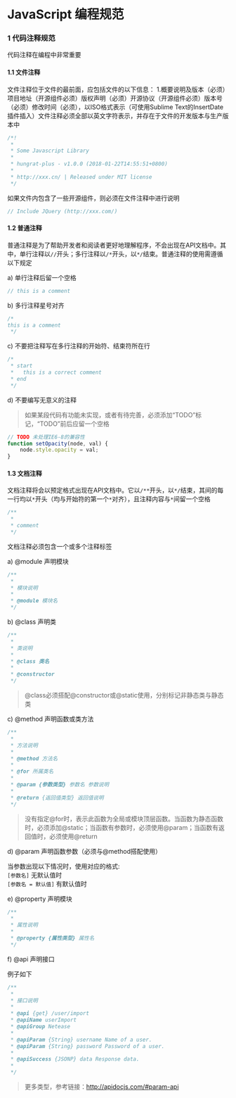 # JavaScript 编程规范

### 1 代码注释规范

代码注释在编程中非常重要

#### 1.1 文件注释

文件注释位于文件的最前面，应包括文件的以下信息：
1.概要说明及版本（必须）项目地址（开源组件必须）版权声明（必须）开源协议（开源组件必须）版本号（必须）修改时间（必须），以ISO格式表示（可使用Sublime Text的InsertDate插件插入）文件注释必须全部以英文字符表示，并存在于文件的开发版本与生产版本中

``` javascript
/*!
 *
 * Some Javascript Library
 *
 * hungrat-plus - v1.0.0 (2018-01-22T14:55:51+0800)
 *
 * http://xxx.cn/ | Released under MIT license
 */
```

如果文件内包含了一些开源组件，则必须在文件注释中进行说明

``` javascript
// Include JQuery (http://xxx.com/)
```

#### 1.2 普通注释

普通注释是为了帮助开发者和阅读者更好地理解程序，不会出现在API文档中。其中，单行注释以`//`开头；多行注释以`/*`开头，以`*/`结束。普通注释的使用需遵循以下规定

a) 单行注释后留一个空格

```javascript
// this is a comment
```

b) 多行注释星号对齐

```javascript
/* 
this is a comment
 */
```

c) 不要把注释写在多行注释的开始符、结束符所在行

```javascript
/*
 * start
 *   this is a correct comment                          
 * end
 */
```

d) 不要编写无意义的注释

> 如果某段代码有功能未实现，或者有待完善，必须添加“TODO”标记，“TODO”前后应留一个空格

```javascript
// TODO 未处理IE6-8的兼容性
function setOpacity(node, val) {
    node.style.opacity = val;
}
```

#### 1.3 文档注释

文档注释将会以预定格式出现在API文档中。它以`/**`开头，以`*/`结束，其间的每一行均以`*`开头（均与开始符的第一个`*`对齐），且注释内容与`*`间留一个空格

```javascript
/**
 *
 * comment
 */
```

文档注释必须包含一个或多个注释标签

a) @module 声明模块

```javascript
/**
 *
 * 模块说明
 *
 * @module 模块名
 */
```

b) @class 声明类

```javascript
/**
 *
 * 类说明
 *
 * @class 类名
 *
 * @constructor
 */
```

> @class必须搭配@constructor或@static使用，分别标记非静态类与静态类

c) @method 声明函数或类方法

```javascript
/**
 *
 * 方法说明
 *
 * @method 方法名
 *
 * @for 所属类名
 *
 * @param {参数类型} 参数名 参数说明
 *
 * @return {返回值类型} 返回值说明
 */
```

> 没有指定@for时，表示此函数为全局或模块顶层函数。当函数为静态函数时，必须添加@static；当函数有参数时，必须使用@param；当函数有返回值时，必须使用@return

d) @param 声明函数参数（必须与@method搭配使用）

当参数出现以下情况时，使用对应的格式:  
  `[参数名]` 无默认值时  
  `[参数名 = 默认值]` 有默认值时

e) @property 声明模块

```javascript
/**
 *
 * 属性说明
 *
 * @property {属性类型} 属性名
 */
```

f) @api 声明接口

例子如下

```javascript
/**
 *
 * 接口说明
 *
 * @api {get} /user/import
 * @apiName userImport
 * @apiGroup Netease
 * 
 * @apiParam {String} username Name of a user.
 * @apiParam {String} password Password of a user.
 * 
 * @apiSuccess {JSONP} data Response data.
 * 
 */
```

> 更多类型，参考链接：http://apidocjs.com/#param-api
